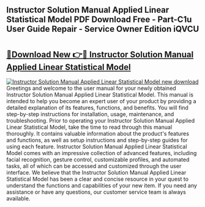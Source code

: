 ## Instructor Solution Manual Applied Linear Statistical Model PDF Download Free - Part-C1u User Guide Repair - Service Owner Edition iQVCU

# <h2><a href="http://bc84773.oget.top/?id=Instructor+Solution+Manual+Applied+Linear+Statistical+Model">🔗Download New 👉🔴 Instructor Solution Manual Applied Linear Statistical Model</a></h2>

[![Instructor Solution Manual Applied Linear Statistical Model new download](https://i.imgur.com/5g1atiW.png)](http://bc84773.oget.top/?id=Instructor+Solution+Manual+Applied+Linear+Statistical+Model)
Greetings and welcome to the user manual for your newly obtained Instructor Solution Manual Applied Linear Statistical Model. This manual is intended to help you become an expert user of your product by providing a detailed explanation of its features, functions, and benefits. You will find step-by-step instructions for installation, usage, maintenance, and troubleshooting. Prior to operating your Instructor Solution Manual Applied Linear Statistical Model, take the time to read through this manual thoroughly. It contains valuable information about the product's features and functions, as well as setup instructions and step-by-step guides for using each feature. Instructor Solution Manual Applied Linear Statistical Model comes with an impressive collection of advanced features, including facial recognition, gesture control, customizable profiles, and automated tasks, all of which can be accessed and customized through the user interface. We believe that the Instructor Solution Manual Applied Linear Statistical Model has been a clear and concise resource in your quest to understand the functions and capabilities of your new item. If you need any assistance or have any questions, our customer service team is always available.
